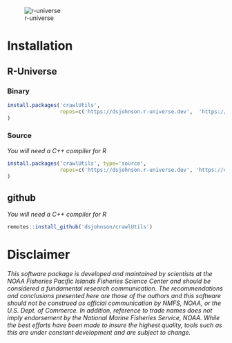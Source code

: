 <!-- README.md is generated from README.Rmd. Please edit that file -->

<figure>
<img src="https://r-lib.r-universe.dev/badges/crawlUtils"
alt="r-universe" />
<figcaption aria-hidden="true">r-universe</figcaption>
</figure>

# Installation

## R-Universe

### Binary

``` r
install.packages('crawlUtils', 
                 repos=c('https://dsjohnson.r-universe.dev',  'https://cloud.r-project.org')
)
```

### Source

*You will need a C++ compiler for R*

``` r
install.packages('crawlUtils', type='source', 
                 repos=c('https://dsjohnson.r-universe.dev', 'https://cloud.r-project.org')
)
```

## github

*You will need a C++ compiler for R*

``` r
remotes::install_github('dsjohnson/crawlUtils')
```

# Disclaimer

*This software package is developed and maintained by scientists at the
NOAA Fisheries Pacific Islands Fisheries Science Center and should be
considered a fundamental research communication. The recommendations and
conclusions presented here are those of the authors and this software
should not be construed as official communication by NMFS, NOAA, or the
U.S. Dept. of Commerce. In addition, reference to trade names does not
imply endorsement by the National Marine Fisheries Service, NOAA. While
the best efforts have been made to insure the highest quality, tools
such as this are under constant development and are subject to change.*
